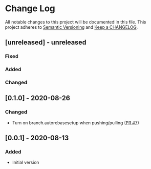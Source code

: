 # Change Log

All notable changes to this project will be documented in this file. This project adheres to [Semantic Versioning](http://semver.org/) and [Keep a CHANGELOG](http://keepachangelog.com/).

## [unreleased] - unreleased

### Fixed


### Added


### Changed


## [0.1.0] - 2020-08-26

### Changed

- Turn on branch.autorebasesetup when pushing/pulling ([PR #7](https://github.com/ponylang/action-readme-version-updater/pull/7))

## [0.0.1] - 2020-08-13

### Added

- Initial version

